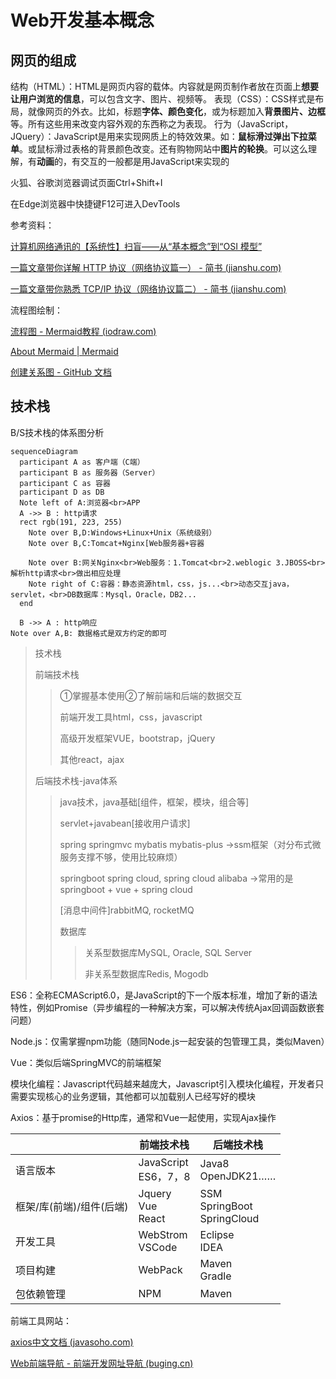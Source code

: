 # Web开发基本概念

## 网页的组成

结构（HTML）：HTML是网页内容的载体。内容就是网页制作者放在页面上**想要让用户浏览的信息**，可以包含文字、图片、视频等。
表现（CSS）：CSS样式是布局，就像网页的外衣。比如，标题**字体、颜色变化**，或为标题加入**背景图片、边框**等。所有这些用来改变内容外观的东西称之为表现。
行为（JavaScript，JQuery）：JavaScript是用来实现网质上的特效效果。如：**鼠标滑过弹出下拉菜单**。或鼠标滑过表格的背景颜色改变。还有购物网站中**图片的轮换**。可以这么理解，有**动画**的，有交互的一般都是用JavaScript来实现的



火狐、谷歌浏览器调试页面Ctrl+Shift+I

在Edge浏览器中快捷键F12可进入DevTools



参考资料：

[计算机网络通讯的【系统性】扫盲——从“基本概念”到“OSI 模型” ](https://program-think.blogspot.com/2021/03/Computer-Networks-Overview.html)

[一篇文章带你详解 HTTP 协议（网络协议篇一） - 简书 (jianshu.com)](https://www.jianshu.com/p/6e9e4156ece3)

[一篇文章带你熟悉 TCP/IP 协议（网络协议篇二） - 简书 (jianshu.com)](https://www.jianshu.com/p/9f3e879a4c9c)



流程图绘制：

[流程图 - Mermaid教程 (iodraw.com)](https://www.iodraw.com/codechart/tutorial/zh/flowchart.html#flowchart-orientation)

[About Mermaid | Mermaid](http://mermaid.js.org/intro/)

[创建关系图 - GitHub 文档](https://docs.github.com/zh/get-started/writing-on-github/working-with-advanced-formatting/creating-diagrams)

## 技术栈

B/S技术栈的体系图分析

```mermaid
sequenceDiagram
  participant A as 客户端（C端）
  participant B as 服务器（Server）
  participant C as 容器
  participant D as DB
  Note left of A:浏览器<br>APP
  A ->> B : http请求
  rect rgb(191, 223, 255)
    Note over B,D:Windows+Linux+Unix（系统级别）
    Note over B,C:Tomcat+Nginx[Web服务器+容器
    
    Note over B:网关Nginx<br>Web服务：1.Tomcat<br>2.weblogic 3.JBOSS<br>解析http请求<br>做出相应处理
	Note right of C:容器：静态资源html，css，js...<br>动态交互java，servlet，<br>DB数据库：Mysql，Oracle，DB2...
  end
  
  B ->> A : http响应
Note over A,B: 数据格式是双方约定的即可
```





> 技术栈
>
> 前端技术栈
>
> > ①掌握基本使用②了解前端和后端的数据交互
> >
> > 前端开发工具html，css，javascript
> >
> > 高级开发框架VUE，bootstrap，jQuery
> >
> > 其他react，ajax
>
> 
>
> 后端技术栈-java体系
>
> > java技术，java基础[组件，框架，模块，组合等]
> >
> > servlet+javabean[接收用户请求]
> >
> > spring springmvc mybatis mybatis-plus ->ssm框架（对分布式微服务支撑不够，使用比较麻烦）
> >
> > springboot spring cloud, spring cloud alibaba ->常用的是springboot + vue + spring cloud
> >
> > [消息中间件]rabbitMQ, rocketMQ
> >
> > 
> >
> > 数据库 
> >
> > > 关系型数据库MySQL, Oracle, SQL Server
> > >
> > > 非关系型数据库Redis, Mogodb

ES6：全称ECMAScript6.0，是JavaScript的下一个版本标准，增加了新的语法特性，例如Promise（异步编程的一种解决方案，可以解决传统Ajax回调函数嵌套问题）

Node.js：仅需掌握npm功能（随同Node.js一起安装的包管理工具，类似Maven）

Vue：类似后端SpringMVC的前端框架

模块化编程：Javascript代码越来越庞大，Javascript引入模块化编程，开发者只需要实现核心的业务逻辑，其他都可以加载别人已经写好的模块

Axios：基于promise的Http库，通常和Vue一起使用，实现Ajax操作



|                          | 前端技术栈               | 后端技术栈                         |
| ------------------------ | ------------------------ | ---------------------------------- |
| 语言版本                 | JavaScript<br/>ES6，7，8 | Java8<br>OpenJDK21……               |
| 框架/库(前端)/组件(后端) | Jquery<br>Vue<br/>React  | SSM<br/>SpringBoot<br/>SpringCloud |
| 开发工具                 | WebStrom<br/>VSCode      | Eclipse<br/>IDEA                   |
| 项目构建                 | WebPack                  | Maven<br/>Gradle                   |
| 包依赖管理               | NPM                      | Maven                              |



前端工具网站：

[axios中文文档 (javasoho.com)](https://javasoho.com/axios/index.html)

[Web前端导航 - 前端开发网址导航 (buging.cn)](https://no.buging.cn/)

